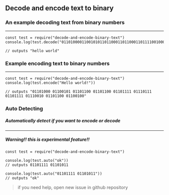 ## Decode and encode text to binary 
### An example decoding text from binary numbers
------
```
const test = require("decode-and-encode-binary-text")
console.log(test.decode("0110100001100101011011000110110001101111001000000111011101101111011100100110110001100100"))

// outputs "hello world"
```

### Example encoding text to binary numbers
------
```
const test = require("decode-and-encode-binary-text")
console.log(test.encode("Hello world!"))

// outputs "01101000 01100101 01101100 01101100 01101111 01110111 01101111 01110010 01101100 01100100"
 ```
### Auto Detecting
##### Automatically detect if you want to encode or decode
------
##### Warning!! this is experimental feature!! 

```
const test = require("decode-and-encode-binary-text")

console.log(test.auto("ok"))
// outputs 01101111 01101011

console.log(test.auto("01101111 01101011"))
// outputs "ok"
```

 > if you need help, open new issue in github repository